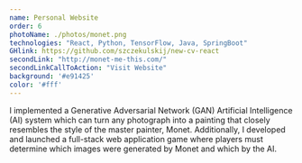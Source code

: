 ```yaml
---
name: Personal Website
order: 6
photoName: ./photos/monet.png
technologies: "React, Python, TensorFlow, Java, SpringBoot"
GHlink: https://github.com/szczekulskij/new-cv-react
secondLink: "http://monet-me-this.com/"
secondLinkCallToAction: "Visit Website"
background: '#e91425'
color: '#fff'
---
```


I implemented a Generative Adversarial Network (GAN) Artificial Intelligence (AI) system which can turn any photograph into a painting that closely resembles the style of the master painter, Monet. Additionally, I developed and launched a full-stack web application game where players must determine which images were generated by Monet and which by the AI.